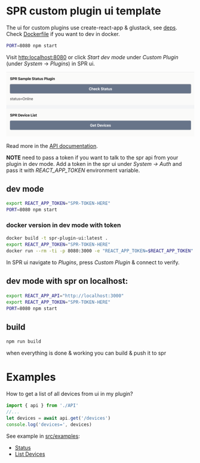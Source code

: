 # SPR custom plugin ui template

The ui for custom plugins use create-react-app & glustack, see [deps](package.json#L5).
Check [Dockerfile](Dockerfile) if you want to dev in docker.

```sh
PORT=8080 npm start
```

Visit [http:localhost:8080](http:localhost:8080) or click _Start dev mode_ under _Custom Plugin_ (under _System_ -> _Plugins_) in SPR ui.

![image](public/screenshot.png)

Read more in the [API documentation](https://www.supernetworks.org/pages/api/0).

**NOTE** need to pass a token if you want to talk to the spr api from your plugin in dev mode.
Add a token in the spr ui under _System -> Auth_ and pass it with _REACT_APP_TOKEN_ environment variable.

## dev mode

```sh
export REACT_APP_TOKEN="SPR-TOKEN-HERE"
PORT=8080 npm start
```

### docker version in dev mode with token
```sh
docker build -t spr-plugin-ui:latest .
export REACT_APP_TOKEN="SPR-TOKEN-HERE"
docker run --rm -ti -p 8080:3000 -e "REACT_APP_TOKEN=$REACT_APP_TOKEN" spr-plugin-ui
```

In SPR ui navigate to _Plugins_, press _Custom Plugin_ & connect to verify.

## dev mode with spr on localhost:

```sh
export REACT_APP_API="http://localhost:3000"
export REACT_APP_TOKEN="SPR-TOKEN-HERE"
PORT=8080 npm start
```

## build

```sh
npm run build
```

when everything is done & working you can build & push it to spr

# Examples

How to get a list of all devices from ui in my plugin?

```js
import { api } from './API'
//...
let devices = await api.get('/devices')
console.log('devices=', devices)
```

See example in [src/examples](src/examples/):
* [Status](src/examples/Status.js)
* [List Devices](src/examples/Devices.js)
